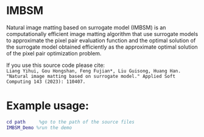 # IMBSM
Natural image matting based on surrogate model (IMBSM) is an computationally efficient image matting algorithm that use surrogate models to approximate the pixel pair evaluation function and the optimal solution of the surrogate model obtained efficiently as the approximate optimal solution of the pixel pair optimization problem. 

If you use this source code please cite:  
```Liang Yihui, Gou Hongshan, Feng Fujian*, Liu Guisong, Huang Han. "Natural image matting based on surrogate model." Applied Soft Computing 143 (2023): 110407.```

# Example usage:
```matlab
cd path     %go to the path of the source files
IMBSM_Demo %run the demo
```



